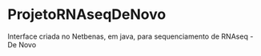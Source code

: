 # ProjetoRNAseqDeNovo
Interface criada no Netbenas, em java, para sequenciamento de RNAseq - De Novo
